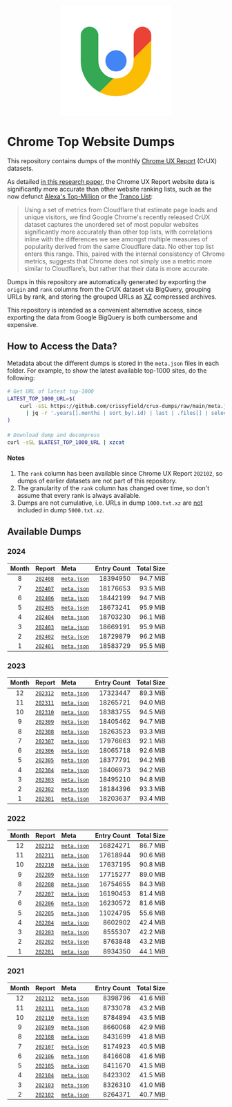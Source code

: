 <p align="center">
    <img width="256" src="assets/crux.png">
</p>

# Chrome Top Website Dumps

This repository contains dumps of the monthly [Chrome UX Report](https://developer.chrome.com/docs/crux/) (CrUX) datasets.

As detailed [in this research paper](https://zakird.com/papers/toplists.pdf), the Chrome UX Report website data is significantly more accurate than other website ranking lists, such as the now defunct [Alexa's Top-Million](https://www.alexa.com) or the [Tranco List](http://tranco-list.eu):

> Using a set of metrics from Cloudflare that estimate page loads and unique visitors, we find Google Chrome's recently released CrUX dataset captures the unordered set of most popular websites significantly more accurately than other top lists, with correlations inline with the differences we see amongst multiple measures of popularity derived from the same Cloudflare data. No other top list enters this range. This, paired with the internal consistency of Chrome metrics, suggests that Chrome does not simply use a metric more similar to Cloudflare’s, but rather that their data is more accurate.

Dumps in this repository are automatically generated by exporting the `origin` and `rank` columns from the CrUX dataset via BigQuery, grouping URLs by rank, and storing the grouped URLs as [XZ](https://tukaani.org/xz/) compressed archives.

This repository is intended as a convenient alternative access, since exporting the data from Google BigQuery is both cumbersome and expensive.


## How to Access the Data?

Metadata about the different dumps is stored in the `meta.json` files in each folder. For example, to show the latest available top-1000 sites, do the following:

```bash
# Get URL of latest top-1000
LATEST_TOP_1000_URL=$(
    curl -sSL https://github.com/crissyfield/crux-dumps/raw/main/meta.json \
      | jq -r '.years[].months | sort_by(.id) | last | .files[] | select(.rank == 1000) | .url'
)

# Download dump and decompress
curl -sSL $LATEST_TOP_1000_URL | xzcat
```

#### Notes

1. The `rank` column has been available since Chrome UX Report `202102`, so dumps of earlier datasets are not part of this repository.
2. The granularity of the `rank` column has changed over time, so don't assume that every rank is always available.
3. Dumps are not cumulative, i.e. URLs in dump `1000.txt.xz` are <u>not</u> included in dump `5000.txt.xz`.


## Available Dumps

### 2024

| Month | Report | Meta | Entry Count | Total Size |
|:-----:|:-------|:-----|------------:|-----------:|
| 8 | [`202408`](https://github.com/crissyfield/crux-dumps/blob/main/2024/08) | [`meta.json`](https://github.com/crissyfield/crux-dumps/raw/main/2024/08/meta.json) | 18394950 | 94.7 MiB |
| 7 | [`202407`](https://github.com/crissyfield/crux-dumps/blob/main/2024/07) | [`meta.json`](https://github.com/crissyfield/crux-dumps/raw/main/2024/07/meta.json) | 18176653 | 93.5 MiB |
| 6 | [`202406`](https://github.com/crissyfield/crux-dumps/blob/main/2024/06) | [`meta.json`](https://github.com/crissyfield/crux-dumps/raw/main/2024/06/meta.json) | 18442199 | 94.7 MiB |
| 5 | [`202405`](https://github.com/crissyfield/crux-dumps/blob/main/2024/05) | [`meta.json`](https://github.com/crissyfield/crux-dumps/raw/main/2024/05/meta.json) | 18673241 | 95.9 MiB |
| 4 | [`202404`](https://github.com/crissyfield/crux-dumps/blob/main/2024/04) | [`meta.json`](https://github.com/crissyfield/crux-dumps/raw/main/2024/04/meta.json) | 18703230 | 96.1 MiB |
| 3 | [`202403`](https://github.com/crissyfield/crux-dumps/blob/main/2024/03) | [`meta.json`](https://github.com/crissyfield/crux-dumps/raw/main/2024/03/meta.json) | 18669191 | 95.9 MiB |
| 2 | [`202402`](https://github.com/crissyfield/crux-dumps/blob/main/2024/02) | [`meta.json`](https://github.com/crissyfield/crux-dumps/raw/main/2024/02/meta.json) | 18729879 | 96.2 MiB |
| 1 | [`202401`](https://github.com/crissyfield/crux-dumps/blob/main/2024/01) | [`meta.json`](https://github.com/crissyfield/crux-dumps/raw/main/2024/01/meta.json) | 18583729 | 95.5 MiB |

### 2023

| Month | Report | Meta | Entry Count | Total Size |
|:-----:|:-------|:-----|------------:|-----------:|
| 12 | [`202312`](https://github.com/crissyfield/crux-dumps/blob/main/2023/12) | [`meta.json`](https://github.com/crissyfield/crux-dumps/raw/main/2023/12/meta.json) | 17323447 | 89.3 MiB |
| 11 | [`202311`](https://github.com/crissyfield/crux-dumps/blob/main/2023/11) | [`meta.json`](https://github.com/crissyfield/crux-dumps/raw/main/2023/11/meta.json) | 18265721 | 94.0 MiB |
| 10 | [`202310`](https://github.com/crissyfield/crux-dumps/blob/main/2023/10) | [`meta.json`](https://github.com/crissyfield/crux-dumps/raw/main/2023/10/meta.json) | 18383755 | 94.5 MiB |
| 9 | [`202309`](https://github.com/crissyfield/crux-dumps/blob/main/2023/09) | [`meta.json`](https://github.com/crissyfield/crux-dumps/raw/main/2023/09/meta.json) | 18405462 | 94.7 MiB |
| 8 | [`202308`](https://github.com/crissyfield/crux-dumps/blob/main/2023/08) | [`meta.json`](https://github.com/crissyfield/crux-dumps/raw/main/2023/08/meta.json) | 18263523 | 93.3 MiB |
| 7 | [`202307`](https://github.com/crissyfield/crux-dumps/blob/main/2023/07) | [`meta.json`](https://github.com/crissyfield/crux-dumps/raw/main/2023/07/meta.json) | 17976663 | 92.1 MiB |
| 6 | [`202306`](https://github.com/crissyfield/crux-dumps/blob/main/2023/06) | [`meta.json`](https://github.com/crissyfield/crux-dumps/raw/main/2023/06/meta.json) | 18065718 | 92.6 MiB |
| 5 | [`202305`](https://github.com/crissyfield/crux-dumps/blob/main/2023/05) | [`meta.json`](https://github.com/crissyfield/crux-dumps/raw/main/2023/05/meta.json) | 18377791 | 94.2 MiB |
| 4 | [`202304`](https://github.com/crissyfield/crux-dumps/blob/main/2023/04) | [`meta.json`](https://github.com/crissyfield/crux-dumps/raw/main/2023/04/meta.json) | 18406973 | 94.2 MiB |
| 3 | [`202303`](https://github.com/crissyfield/crux-dumps/blob/main/2023/03) | [`meta.json`](https://github.com/crissyfield/crux-dumps/raw/main/2023/03/meta.json) | 18495210 | 94.8 MiB |
| 2 | [`202302`](https://github.com/crissyfield/crux-dumps/blob/main/2023/02) | [`meta.json`](https://github.com/crissyfield/crux-dumps/raw/main/2023/02/meta.json) | 18184396 | 93.3 MiB |
| 1 | [`202301`](https://github.com/crissyfield/crux-dumps/blob/main/2023/01) | [`meta.json`](https://github.com/crissyfield/crux-dumps/raw/main/2023/01/meta.json) | 18203637 | 93.4 MiB |

### 2022

| Month | Report | Meta | Entry Count | Total Size |
|:-----:|:-------|:-----|------------:|-----------:|
| 12 | [`202212`](https://github.com/crissyfield/crux-dumps/blob/main/2022/12) | [`meta.json`](https://github.com/crissyfield/crux-dumps/raw/main/2022/12/meta.json) | 16824271 | 86.7 MiB |
| 11 | [`202211`](https://github.com/crissyfield/crux-dumps/blob/main/2022/11) | [`meta.json`](https://github.com/crissyfield/crux-dumps/raw/main/2022/11/meta.json) | 17618944 | 90.6 MiB |
| 10 | [`202210`](https://github.com/crissyfield/crux-dumps/blob/main/2022/10) | [`meta.json`](https://github.com/crissyfield/crux-dumps/raw/main/2022/10/meta.json) | 17637195 | 90.8 MiB |
| 9 | [`202209`](https://github.com/crissyfield/crux-dumps/blob/main/2022/09) | [`meta.json`](https://github.com/crissyfield/crux-dumps/raw/main/2022/09/meta.json) | 17715277 | 89.0 MiB |
| 8 | [`202208`](https://github.com/crissyfield/crux-dumps/blob/main/2022/08) | [`meta.json`](https://github.com/crissyfield/crux-dumps/raw/main/2022/08/meta.json) | 16754655 | 84.3 MiB |
| 7 | [`202207`](https://github.com/crissyfield/crux-dumps/blob/main/2022/07) | [`meta.json`](https://github.com/crissyfield/crux-dumps/raw/main/2022/07/meta.json) | 16190453 | 81.4 MiB |
| 6 | [`202206`](https://github.com/crissyfield/crux-dumps/blob/main/2022/06) | [`meta.json`](https://github.com/crissyfield/crux-dumps/raw/main/2022/06/meta.json) | 16230572 | 81.6 MiB |
| 5 | [`202205`](https://github.com/crissyfield/crux-dumps/blob/main/2022/05) | [`meta.json`](https://github.com/crissyfield/crux-dumps/raw/main/2022/05/meta.json) | 11024795 | 55.6 MiB |
| 4 | [`202204`](https://github.com/crissyfield/crux-dumps/blob/main/2022/04) | [`meta.json`](https://github.com/crissyfield/crux-dumps/raw/main/2022/04/meta.json) | 8602902 | 42.4 MiB |
| 3 | [`202203`](https://github.com/crissyfield/crux-dumps/blob/main/2022/03) | [`meta.json`](https://github.com/crissyfield/crux-dumps/raw/main/2022/03/meta.json) | 8555307 | 42.2 MiB |
| 2 | [`202202`](https://github.com/crissyfield/crux-dumps/blob/main/2022/02) | [`meta.json`](https://github.com/crissyfield/crux-dumps/raw/main/2022/02/meta.json) | 8763848 | 43.2 MiB |
| 1 | [`202201`](https://github.com/crissyfield/crux-dumps/blob/main/2022/01) | [`meta.json`](https://github.com/crissyfield/crux-dumps/raw/main/2022/01/meta.json) | 8934350 | 44.1 MiB |

### 2021

| Month | Report | Meta | Entry Count | Total Size |
|:-----:|:-------|:-----|------------:|-----------:|
| 12 | [`202112`](https://github.com/crissyfield/crux-dumps/blob/main/2021/12) | [`meta.json`](https://github.com/crissyfield/crux-dumps/raw/main/2021/12/meta.json) | 8398796 | 41.6 MiB |
| 11 | [`202111`](https://github.com/crissyfield/crux-dumps/blob/main/2021/11) | [`meta.json`](https://github.com/crissyfield/crux-dumps/raw/main/2021/11/meta.json) | 8733078 | 43.2 MiB |
| 10 | [`202110`](https://github.com/crissyfield/crux-dumps/blob/main/2021/10) | [`meta.json`](https://github.com/crissyfield/crux-dumps/raw/main/2021/10/meta.json) | 8784894 | 43.5 MiB |
| 9 | [`202109`](https://github.com/crissyfield/crux-dumps/blob/main/2021/09) | [`meta.json`](https://github.com/crissyfield/crux-dumps/raw/main/2021/09/meta.json) | 8660068 | 42.9 MiB |
| 8 | [`202108`](https://github.com/crissyfield/crux-dumps/blob/main/2021/08) | [`meta.json`](https://github.com/crissyfield/crux-dumps/raw/main/2021/08/meta.json) | 8431699 | 41.8 MiB |
| 7 | [`202107`](https://github.com/crissyfield/crux-dumps/blob/main/2021/07) | [`meta.json`](https://github.com/crissyfield/crux-dumps/raw/main/2021/07/meta.json) | 8174923 | 40.5 MiB |
| 6 | [`202106`](https://github.com/crissyfield/crux-dumps/blob/main/2021/06) | [`meta.json`](https://github.com/crissyfield/crux-dumps/raw/main/2021/06/meta.json) | 8416608 | 41.6 MiB |
| 5 | [`202105`](https://github.com/crissyfield/crux-dumps/blob/main/2021/05) | [`meta.json`](https://github.com/crissyfield/crux-dumps/raw/main/2021/05/meta.json) | 8411670 | 41.5 MiB |
| 4 | [`202104`](https://github.com/crissyfield/crux-dumps/blob/main/2021/04) | [`meta.json`](https://github.com/crissyfield/crux-dumps/raw/main/2021/04/meta.json) | 8423302 | 41.5 MiB |
| 3 | [`202103`](https://github.com/crissyfield/crux-dumps/blob/main/2021/03) | [`meta.json`](https://github.com/crissyfield/crux-dumps/raw/main/2021/03/meta.json) | 8326310 | 41.0 MiB |
| 2 | [`202102`](https://github.com/crissyfield/crux-dumps/blob/main/2021/02) | [`meta.json`](https://github.com/crissyfield/crux-dumps/raw/main/2021/02/meta.json) | 8264371 | 40.7 MiB |

